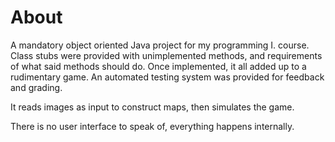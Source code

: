 # About

A mandatory object oriented Java project for my programming I. course.
Class stubs were provided with unimplemented methods, and requirements of what said methods should do. Once implemented, it all added up to a rudimentary game.
An automated testing system was provided for feedback and grading.

It reads images as input to construct maps, then simulates the game.

There is no user interface to speak of, everything happens internally.